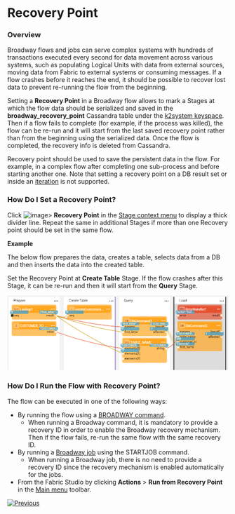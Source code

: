 # Recovery Point

### Overview

Broadway flows and jobs can serve complex systems with hundreds of transactions executed every second for data movement across various systems, such as populating Logical Units with data from external sources, moving data from Fabric to external systems or consuming messages. If a flow crashes before it reaches the end, it should be possible to recover lost data to prevent re-running the flow from the beginning. 

Setting a **Recovery Point** in a Broadway flow allows to mark a Stages at which the flow data should be serialized and saved in the **broadway_recovery_point** Cassandra table under the [k2system keyspace](/articles/02_fabric_architecture/06_cassandra_keyspaces_for_fabric.md). Then if a flow fails to complete (for example, if the process was killed), the flow can be re-run and it will start from the last saved recovery point rather than from the beginning using the serialized data. Once the flow is completed, the recovery info is deleted from Cassandra.

Recovery point should be used to save the persistent data in the flow. For example, in a complex flow after completing one sub-process and before starting another one. Note that setting a recovery point on a DB result set or inside an [iteration](21_iterations.md) is not supported. 

### How Do I Set a Recovery Point?

Click ![image](images/99_19_dots.PNG)> **Recovery Point** in the [Stage context menu](18_broadway_flow_window.md#stage-context-menu) to display a thick divider line. Repeat the same in additional Stages if more than one Recovery point should be set in the same flow. 

**Example**

The below flow prepares the data, creates a table, selects data from a DB and then inserts the data into the created table.

Set the Recovery Point at **Create Table** Stage. If the flow crashes after this Stage, it can be re-run and then it will start from the **Query** Stage. 

![image](images/99_29_recovery_01.PNG)



### How Do I Run the Flow with Recovery Point?

The flow can be executed in one of the following ways:

* By running the flow using a [BROADWAY command](/articles/02_fabric_architecture/04_fabric_commands.md#fabric-broadway).
  * When running a Broadway command, it is mandatory to provide a recovery ID in order to enable the Broadway recovery mechanism. Then if the flow fails, re-run the same flow with the same recovery ID.
* By running a [Broadway job](/articles/20_jobs_and_batch_services/05_create_a_new_broadway_job.md) using the STARTJOB command. 
  * When running a Broadway job, there is no need to provide a recovery ID since the recovery mechanism is enabled automatically for the jobs.
* From the Fabric Studio by clicking **Actions** > **Run from Recovery Point** in the [Main menu](18_broadway_flow_window.md#main-menu) toolbar.



[![Previous](/articles/images/Previous.png)](28_actor_editor.md)

